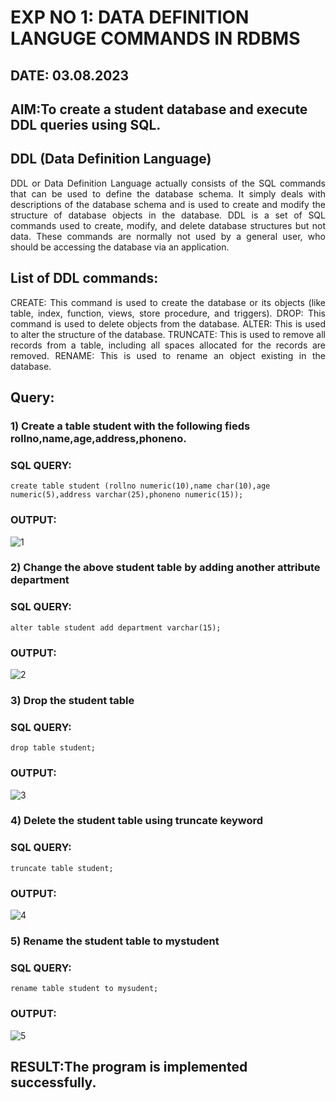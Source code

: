 # EXP NO 1: DATA DEFINITION LANGUGE COMMANDS IN RDBMS
## DATE: 03.08.2023
## AIM:To create a student database and execute DDL queries using SQL.

## DDL (Data Definition Language)
<div align="justify">
DDL or Data Definition Language actually consists of the SQL commands that can be used to define the database schema. It simply deals with descriptions of the database schema and is used to create and modify the structure of database objects in the database. DDL is a set of SQL commands used to create, modify, and delete database structures but not data. These commands are normally not used by a general user, who should be accessing the database via an application.
</div>
 
## List of DDL commands: 
<div align="justify">
CREATE: This command is used to create the database or its objects (like table, index, function, views, store procedure, and triggers).
DROP: This command is used to delete objects from the database.
ALTER: This is used to alter the structure of the database.
TRUNCATE: This is used to remove all records from a table, including all spaces allocated for the records are removed.
RENAME: This is used to rename an object existing in the database.
</div>

## Query:
### 1) Create a table student with the following fieds rollno,name,age,address,phoneno.

### SQL QUERY: 
```
create table student (rollno numeric(10),name char(10),age numeric(5),address varchar(25),phoneno numeric(15));
```
### OUTPUT:
![1](https://github.com/Divya110205/G2_DBMS/assets/119404855/191b59d6-f02a-4bd5-8265-ffedd74c6bac)

### 2) Change the above student table by adding another attribute department

### SQL QUERY: 
```
alter table student add department varchar(15);
```
### OUTPUT:
![2](https://github.com/Divya110205/G2_DBMS/assets/119404855/6489175b-8d57-47b1-9cda-b30ea6707958)

### 3) Drop the student table
 
### SQL QUERY:
```
drop table student;
```
### OUTPUT:
![3](https://github.com/Divya110205/G2_DBMS/assets/119404855/811cefb1-61b4-4686-98c2-a769575fc617)

### 4) Delete the student table using truncate keyword

### SQL QUERY: 
```
truncate table student;
```
### OUTPUT:
![4](https://github.com/Divya110205/G2_DBMS/assets/119404855/d531b49c-230d-4233-804d-7022316880e3)

### 5) Rename the student table to mystudent

### SQL QUERY:
```
rename table student to mysudent;
```
### OUTPUT:
![5](https://github.com/Divya110205/G2_DBMS/assets/119404855/e1dd2d71-fa17-47d8-a546-e85999b1a75d)

## RESULT:The program is implemented successfully.
